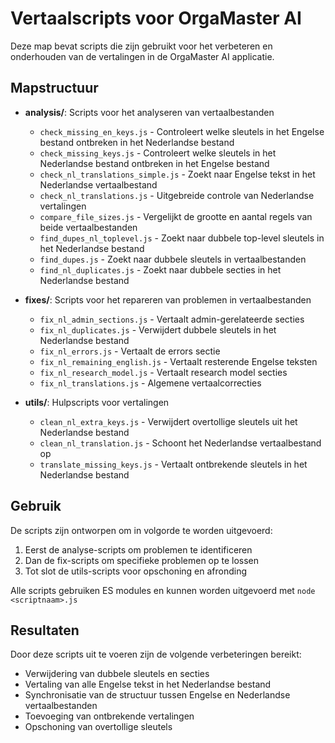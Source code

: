 # Vertaalscripts voor OrgaMaster AI

Deze map bevat scripts die zijn gebruikt voor het verbeteren en onderhouden van de vertalingen in de OrgaMaster AI applicatie.

## Mapstructuur

- **analysis/**: Scripts voor het analyseren van vertaalbestanden
  - `check_missing_en_keys.js` - Controleert welke sleutels in het Engelse bestand ontbreken in het Nederlandse bestand
  - `check_missing_keys.js` - Controleert welke sleutels in het Nederlandse bestand ontbreken in het Engelse bestand
  - `check_nl_translations_simple.js` - Zoekt naar Engelse tekst in het Nederlandse vertaalbestand
  - `check_nl_translations.js` - Uitgebreide controle van Nederlandse vertalingen
  - `compare_file_sizes.js` - Vergelijkt de grootte en aantal regels van beide vertaalbestanden
  - `find_dupes_nl_toplevel.js` - Zoekt naar dubbele top-level sleutels in het Nederlandse bestand
  - `find_dupes.js` - Zoekt naar dubbele sleutels in vertaalbestanden
  - `find_nl_duplicates.js` - Zoekt naar dubbele secties in het Nederlandse bestand

- **fixes/**: Scripts voor het repareren van problemen in vertaalbestanden
  - `fix_nl_admin_sections.js` - Vertaalt admin-gerelateerde secties
  - `fix_nl_duplicates.js` - Verwijdert dubbele sleutels in het Nederlandse bestand
  - `fix_nl_errors.js` - Vertaalt de errors sectie
  - `fix_nl_remaining_english.js` - Vertaalt resterende Engelse teksten
  - `fix_nl_research_model.js` - Vertaalt research model secties
  - `fix_nl_translations.js` - Algemene vertaalcorrecties

- **utils/**: Hulpscripts voor vertalingen
  - `clean_nl_extra_keys.js` - Verwijdert overtollige sleutels uit het Nederlandse bestand
  - `clean_nl_translation.js` - Schoont het Nederlandse vertaalbestand op
  - `translate_missing_keys.js` - Vertaalt ontbrekende sleutels in het Nederlandse bestand

## Gebruik

De scripts zijn ontworpen om in volgorde te worden uitgevoerd:

1. Eerst de analyse-scripts om problemen te identificeren
2. Dan de fix-scripts om specifieke problemen op te lossen
3. Tot slot de utils-scripts voor opschoning en afronding

Alle scripts gebruiken ES modules en kunnen worden uitgevoerd met `node <scriptnaam>.js`

## Resultaten

Door deze scripts uit te voeren zijn de volgende verbeteringen bereikt:

- Verwijdering van dubbele sleutels en secties
- Vertaling van alle Engelse tekst in het Nederlandse bestand
- Synchronisatie van de structuur tussen Engelse en Nederlandse vertaalbestanden
- Toevoeging van ontbrekende vertalingen
- Opschoning van overtollige sleutels
